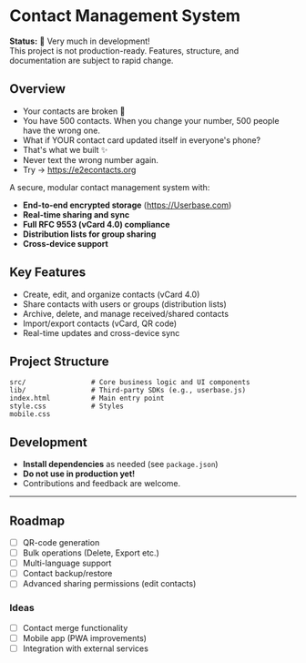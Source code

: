 # Contact Management System

**Status:** 🚧 Very much in development!  
This project is not production-ready. Features, structure, and documentation are subject to rapid change.

## Overview

- Your contacts are broken 🤯
- You have 500 contacts. When you change your number, 500 people have the wrong one.
- What if YOUR contact card updated itself in everyone's phone?
- That's what we built ✨
- Never text the wrong number again.
- Try  → https://e2econtacts.org

A secure, modular contact management system with:
- **End-to-end encrypted storage** (https://Userbase.com)
- **Real-time sharing and sync**
- **Full RFC 9553 (vCard 4.0) compliance**
- **Distribution lists for group sharing**
- **Cross-device support**

## Key Features

- Create, edit, and organize contacts (vCard 4.0)
- Share contacts with users or groups (distribution lists)
- Archive, delete, and manage received/shared contacts
- Import/export contacts (vCard, QR code)
- Real-time updates and cross-device sync

## Project Structure

```
src/                # Core business logic and UI components
lib/                # Third-party SDKs (e.g., userbase.js)
index.html          # Main entry point
style.css           # Styles
mobile.css
```

## Development

- **Install dependencies** as needed (see `package.json`)
- **Do not use in production yet!**
- Contributions and feedback are welcome.

---
## Roadmap

- [ ] QR-code generation
- [ ] Bulk operations (Delete, Export etc.)
- [ ] Multi-language support
- [ ] Contact backup/restore
- [ ] Advanced sharing permissions (edit contacts)

### Ideas
- [ ] Contact merge functionality
- [ ] Mobile app (PWA improvements)
- [ ] Integration with external services

